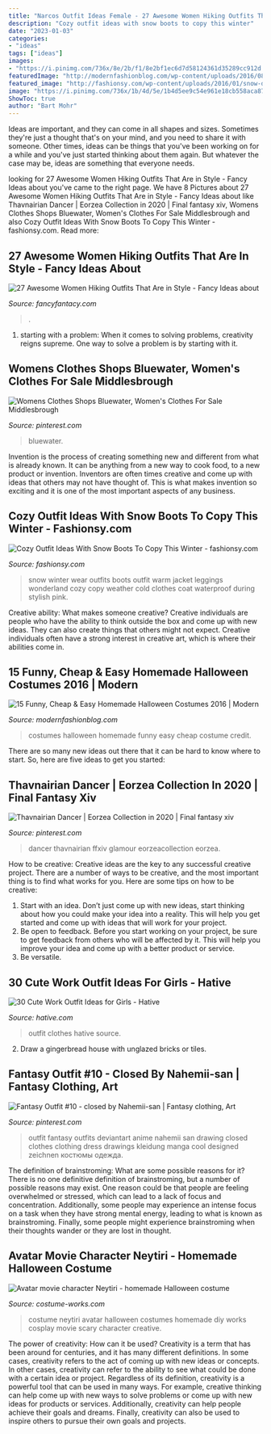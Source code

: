 ```yaml
---
title: "Narcos Outfit Ideas Female - 27 Awesome Women Hiking Outfits That Are In Style"
description: "Cozy outfit ideas with snow boots to copy this winter"
date: "2023-01-03"
categories:
- "ideas"
tags: ["ideas"]
images:
- "https://i.pinimg.com/736x/8e/2b/f1/8e2bf1ec6d7d58124361d35289cc912d.jpg"
featuredImage: "http://modernfashionblog.com/wp-content/uploads/2016/08/15-Funny-Cheap-Easy-Homemade-Halloween-Costumes-2016-3.jpg"
featured_image: "http://fashionsy.com/wp-content/uploads/2016/01/snow-day-outfits-630x945.jpg"
image: "https://i.pinimg.com/736x/1b/4d/5e/1b4d5ee9c54e961e18cb558aca87c345.jpg"
ShowToc: true
author: "Bart Mohr"
---
```



Ideas are important, and they can come in all shapes and sizes. Sometimes they're just a thought that's on your mind, and you need to share it with someone. Other times, ideas can be things that you've been working on for a while and you've just started thinking about them again. But whatever the case may be, ideas are something that everyone needs.

	

		
looking for 27 Awesome Women Hiking Outfits That Are in Style - Fancy Ideas about you've came to the right page. We have 8 Pictures about 27 Awesome Women Hiking Outfits That Are in Style - Fancy Ideas about like Thavnairian Dancer | Eorzea Collection in 2020 | Final fantasy xiv, Womens Clothes Shops Bluewater, Women&#039;s Clothes For Sale Middlesbrough and also Cozy Outfit Ideas With Snow Boots To Copy This Winter - fashionsy.com. Read more:
		
    
## 27 Awesome Women Hiking Outfits That Are In Style - Fancy Ideas About

<img loading=lazy src="https://fancyfantacy.com/wp-content/uploads/2020/04/Awesome-Women-Hiking-Outfits-That-Are-in-Style-11.jpg" onerror="this.onerror=null;this.src='https://tse1.mm.bing.net/th?id=OIP.e7kg79MNtdySMkoAS2bV9wHaLH&amp;pid=15.1';" alt="27 Awesome Women Hiking Outfits That Are in Style - Fancy Ideas about">

_Source: fancyfantacy.com_

>. 

	

1. starting with a problem: When it comes to solving problems, creativity reigns supreme. One way to solve a problem is by starting with it.

    
## Womens Clothes Shops Bluewater, Women&#039;s Clothes For Sale Middlesbrough

<img loading=lazy src="https://i.pinimg.com/736x/8e/2b/f1/8e2bf1ec6d7d58124361d35289cc912d.jpg" onerror="this.onerror=null;this.src='https://tse4.mm.bing.net/th?id=OIP.uOF_Nj0Hd2cvp-qoYtzaqwHaKL&amp;pid=15.1';" alt="Womens Clothes Shops Bluewater, Women&#039;s Clothes For Sale Middlesbrough">

_Source: pinterest.com_

>bluewater. 

	

Invention is the process of creating something new and different from what is already known. It can be anything from a new way to cook food, to a new product or invention. Inventors are often times creative and come up with ideas that others may not have thought of. This is what makes invention so exciting and it is one of the most important aspects of any business.

    
## Cozy Outfit Ideas With Snow Boots To Copy This Winter - Fashionsy.com

<img loading=lazy src="http://fashionsy.com/wp-content/uploads/2016/01/snow-day-outfits-630x945.jpg" onerror="this.onerror=null;this.src='https://tse4.mm.bing.net/th?id=OIP.Z1HcQu2m_2OiDF5gTgY2QAHaLH&amp;pid=15.1';" alt="Cozy Outfit Ideas With Snow Boots To Copy This Winter - fashionsy.com">

_Source: fashionsy.com_

>snow winter wear outfits boots outfit warm jacket leggings wonderland cozy copy weather cold clothes coat waterproof during stylish pink. 

	

Creative ability: What makes someone creative?
Creative individuals are people who have the ability to think outside the box and come up with new ideas. They can also create things that others might not expect. Creative individuals often have a strong interest in creative art, which is where their abilities come in.

    
## 15 Funny, Cheap &amp; Easy Homemade Halloween Costumes 2016 | Modern

<img loading=lazy src="http://modernfashionblog.com/wp-content/uploads/2016/08/15-Funny-Cheap-Easy-Homemade-Halloween-Costumes-2016-3.jpg" onerror="this.onerror=null;this.src='https://tse4.mm.bing.net/th?id=OIP.eFa1vYcaLxWVMZtfrq3OBgHaJ4&amp;pid=15.1';" alt="15 Funny, Cheap &amp; Easy Homemade Halloween Costumes 2016 | Modern">

_Source: modernfashionblog.com_

>costumes halloween homemade funny easy cheap costume credit. 

	

There are so many new ideas out there that it can be hard to know where to start. So, here are five ideas to get you started: 

    
## Thavnairian Dancer | Eorzea Collection In 2020 | Final Fantasy Xiv

<img loading=lazy src="https://i.pinimg.com/736x/fe/57/23/fe5723331f4c60c925614a30f6aff783.jpg" onerror="this.onerror=null;this.src='https://tse3.mm.bing.net/th?id=OIP.KA1FMuKgmiZnzAdqV5QC3QAAAA&amp;pid=15.1';" alt="Thavnairian Dancer | Eorzea Collection in 2020 | Final fantasy xiv">

_Source: pinterest.com_

>dancer thavnairian ffxiv glamour eorzeacollection eorzea. 

	

How to be creative:
Creative ideas are the key to any successful creative project. There are a number of ways to be creative, and the most important thing is to find what works for you. Here are some tips on how to be creative: 
1. Start with an idea. Don’t just come up with new ideas, start thinking about how you could make your idea into a reality. This will help you get started and come up with ideas that will work for your project. 
2. Be open to feedback. Before you start working on your project, be sure to get feedback from others who will be affected by it. This will help you improve your idea and come up with a better product or service. 
3. Be versatile.

    
## 30 Cute Work Outfit Ideas For Girls - Hative

<img loading=lazy src="https://hative.com/wp-content/uploads/2015/02/work-outfit-ideas/17-cute-work-outfit-ideas-for-girls.jpg" onerror="this.onerror=null;this.src='https://tse2.mm.bing.net/th?id=OIP.q4PkGRORcjHupvWc04ydegHaMZ&amp;pid=15.1';" alt="30 Cute Work Outfit Ideas for Girls - Hative">

_Source: hative.com_

>outfit clothes hative source. 

	

2. Draw a gingerbread house with unglazed bricks or tiles.

    
## Fantasy Outfit #10 - Closed By Nahemii-san | Fantasy Clothing, Art

<img loading=lazy src="https://i.pinimg.com/736x/1b/4d/5e/1b4d5ee9c54e961e18cb558aca87c345.jpg" onerror="this.onerror=null;this.src='https://tse1.mm.bing.net/th?id=OIP.f-tpmx39eIV6PttiUhtIGgHaLw&amp;pid=15.1';" alt="Fantasy Outfit #10 - closed by Nahemii-san | Fantasy clothing, Art">

_Source: pinterest.com_

>outfit fantasy outfits deviantart anime nahemii san drawing closed clothes clothing dress drawings kleidung manga cool designed zeichnen костюмы одежда. 

	

The definition of brainstroming: What are some possible reasons for it?
There is no one definitive definition of brainstroming, but a number of possible reasons may exist. One reason could be that people are feeling overwhelmed or stressed, which can lead to a lack of focus and concentration. Additionally, some people may experience an intense focus on a task when they have strong mental energy, leading to what is known as brainstroming. Finally, some people might experience brainstroming when their thoughts wander or they are lost in thought.

    
## Avatar Movie Character Neytiri - Homemade Halloween Costume

<img loading=lazy src="http://photos.costume-works.com/full/neytiri.jpg" onerror="this.onerror=null;this.src='https://tse1.mm.bing.net/th?id=OIP.FuyCuTkqeCpLaIiT1HZFjQHaLv&amp;pid=15.1';" alt="Avatar movie character Neytiri - homemade Halloween costume">

_Source: costume-works.com_

>costume neytiri avatar halloween costumes homemade diy works cosplay movie scary character creative. 

	

The power of creativity: How can it be used?
Creativity is a term that has been around for centuries, and it has many different definitions. In some cases, creativity refers to the act of coming up with new ideas or concepts. In other cases, creativity can refer to the ability to see what could be done with a certain idea or project. Regardless of its definition, creativity is a powerful tool that can be used in many ways. For example, creative thinking can help come up with new ways to solve problems or come up with new ideas for products or services. Additionally, creativity can help people achieve their goals and dreams. Finally, creativity can also be used to inspire others to pursue their own goals and projects.

